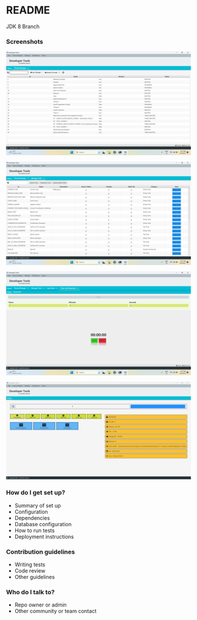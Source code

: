 # README #

JDK 8 Branch

### Screenshots ###

![Alt text](screenshots/Screenshot1.png?raw=true "Main Page")

![Alt text](screenshots/Screenshot2.png?raw=true "Tools Page")

![Alt text](screenshots/Screenshot3.png?raw=true "Tools Page")

![Alt text](screenshots/Screenshot4.png?raw=true "Tools Page")

### How do I get set up? ###

* Summary of set up
* Configuration
* Dependencies
* Database configuration
* How to run tests
* Deployment instructions

### Contribution guidelines ###

* Writing tests
* Code review
* Other guidelines

### Who do I talk to? ###

* Repo owner or admin
* Other community or team contact